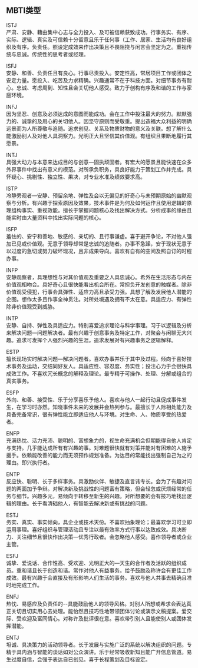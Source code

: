 ## MBTI类型

ISTJ   
严肃、安静、藉由集中心志与全力投入、及可被信赖获致成功。行事务实、有序、实际、逻辑、真实及可信赖十分留意且乐于任何事（工作、居家、生活均有良好组织及有序。负责任。照设定成效来作出决策且不畏阻挠与闲言会坚定为之。重视传统与忠诚。传统性的思考者或经理。

ISFJ  
安静、和善、负责任且有良心。行事尽责投入。安定性高，常居项目工作或团体之安定力量。愿投入、吃苦及力求精确。兴趣通常不在于科技方面。对细节事务有耐心。忠诚、考虑周到、知性且会关切他人感受。致力于创构有序及和谐的工作与家庭环境。
 
INFJ  
因为坚忍、创意及必须达成的意图而能成功。会在工作中投注最大的努力。默默强力的、诚挚的及用心的关切他人。因坚守原则而受敬重。提出造福大众利益的明确远景而为人所尊敬与追随。追求创见、关系及物质财物的意义及关联。想了解什么能激励别人及对他人具洞察力。光明正大且坚信其价值观。有组织且果断地履行其愿景。

INTJ  
具强大动力与本意来达成目的与创意—固执顽固者。有宏大的愿景且能快速在众多外界事件中找出有意义的模范。对所承负职务，具良好能力于策划工作并完成。具怀疑心、挑剔性、独立性、果决，对专业水准及绩效要求高。

ISTP  
冷静旁观者—安静、预留余地、弹性及会以无偏见的好奇心与未预期原始的幽默观察与分析。有兴趣于探索原因及效果，技术事件是为何及如何运作且使用逻辑的原理组构事实、重视效能。擅长于掌握问题核心及找出解决方式。分析成事的缘由且能实时由大量资料中找出实际问题的核心。

ISFP  
羞怯的、安宁和善地、敏感的、亲切的、且行事谦虚。喜于避开争论，不对他人强加已见或价值观。无意于领导却常是忠诚的追随者。办事不急躁，安于现状无意于以过度的急切或努力破坏现况，且非成果导向。喜欢有自有的空间及照自订的时程办事。

INFP   
安静观察者，具理想性与对其价值观及重要之人具忠诚心。希外在生活形态与内在价值观相吻合。具好奇心且很快能看出机会所在。常担负开发创意的触媒者。除非价值观受侵犯，行事会具弹性、适应力高且承受力强。具想了解及发展他人潜能的企图。想作太多且作事全神贯注。对所处境遇及拥有不太在意。具适应力、有弹性除非价值观受到威胁。


INTP  
安静、自持、弹性及具适应力。特别喜爱追求理论与科学事理。习于以逻辑及分析来解决问题—问题解决者。最有兴趣于创意事务及特定工作，对聚会与闲聊无大兴趣。追求可发挥个人强烈兴趣的生涯。追求发展对有兴趣事务之逻辑解释。

ESTP  
擅长现场实时解决问题—解决问题者。喜欢办事并乐于其中及过程。倾向于喜好技术事务及运动，交结同好友人。具适应性、容忍度、务实性；投注心力于会很快具成效工作。不喜欢冗长概念的解释及理论。最专精于可操作、处理、分解或组合的真实事务。

ESFP  
外向、和善、接受性、乐于分享喜乐予他人。喜欢与他人一起行动且促成事件发生，在学习时亦然。知晓事件未来的发展并会热列参与。最擅长于人际相处能力及具备完备常识，很有弹性能立即适应他人与环境。对生命、人、物质享受的热爱者。

ENFP  
充满热忱、活力充沛、聪明的、富想象力的，视生命充满机会但期能得自他人肯定与支持。几乎能达成所有有兴趣的事。对难题很快就有对策并能对有困难的人施予援手。依赖能改善的能力而无须预作规划准备。为达目的常能找出强制自己为之的理由。即兴执行者。

ENTP   
反应快、聪明、长于多样事务。具激励伙伴、敏捷及直言讳专长。会为了有趣对问题的两面加予争辩。对解决新及挑战性的问题富有策略，但会轻忽或厌烦经常的任务与细节。兴趣多元，易倾向于转移至新生的兴趣。对所想要的会有技巧地找出逻辑的理由。长于看清础他人，有智能去解决新或有挑战的问题。

ESTJ  
务实、真实、事实倾向，具企业或技术天份。不喜欢抽象理论；最喜欢学习可立即运用事理。喜好组织与管理活动且专注以最有效率方式行事以达致成效。具决断力、关注细节且很快作出决策—优秀行政者。会忽略他人感受。喜作领导者或企业主管。

ESFJ  
诚挚、爱说话、合作性高、受欢迎、光明正大的—天生的合作者及活跃的组织成员。重和谐且长于创造和谐。常作对他人有益事务。给予鼓励及称许会有更佳工作成效。最有兴趣于会直接及有形影响人们生活的事务。喜欢与他人共事去精确且准时地完成工作。

ENFJ   
热忱、易感应及负责任的--具能鼓励他人的领导风格。对别人所想或希求会表达真正关切且切实用心去处理。能怡然且技巧性地带领团体讨论或演示文稿提案。爱交际、受欢迎及富同情心。对称许及批评很在意。喜欢带引别人且能使别人或团体发挥潜能。

ENTJ  
坦诚、具决策力的活动领导者。长于发展与实施广泛的系统以解决组织的问题。专精于具内涵与智能的谈话如对公众演讲。乐于经常吸收新知且能广开信息管道。易生过度自信，会强于表达自已创见。喜于长程策划及目标设定。

